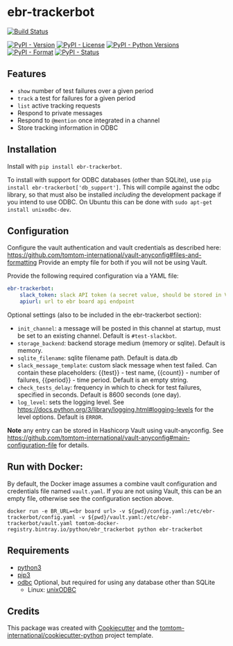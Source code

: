 # ebr-trackerbot

[![Build Status](https://dev.azure.com/tomtomweb/GitHub-TomTom-International/_apis/build/status/tomtom-international.ebr-trackerbot?branchName=master)](https://dev.azure.com/tomtomweb/GitHub-TomTom-International/_build/latest?definitionId=57&branchName=master)

[![PyPI - Version](https://img.shields.io/pypi/v/ebr-trackerbot.svg)](https://pypi.org/project/ebr-trackerbot/)
[![PyPI - License](https://img.shields.io/pypi/l/ebr-trackerbot.svg)](https://pypi.org/project/ebr-trackerbot/)
[![PyPI - Python Versions](https://img.shields.io/pypi/pyversions/ebr-trackerbot.svg)](https://pypi.org/project/ebr-trackerbot/)
[![PyPI - Format](https://img.shields.io/pypi/format/ebr-trackerbot.svg)](https://pypi.org/project/ebr-trackerbot/)
[![PyPI - Status](https://img.shields.io/pypi/status/ebr-trackerbot.svg)](https://pypi.org/project/ebr-trackerbot/)

## Features

* `show` number of test failures over a given period
* `track` a test for failures for a given period
* `list` active tracking requests
* Respond to private messages
* Respond to `@mention` once integrated in a channel
* Store tracking information in ODBC

## Installation

Install with `pip install ebr-trackerbot`.

To install with support for ODBC databases (other than SQLite), use `pip install ebr-trackerbot['db_support']`. This will compile against the odbc
library, so that must also be installed *including* the development package if you intend to use ODBC. On Ubuntu this can be done with
`sudo apt-get install unixodbc-dev`.

## Configuration

Configure the vault authentication and vault credentials as described here: https://github.com/tomtom-international/vault-anyconfig#files-and-formatting
Provide an empty file for both if you will not be using Vault.

Provide the following required configuration via a YAML file:

```yaml
ebr-trackerbot:
    slack_token: slack API token (a secret value, should be stored in Vault)
    apiurl: url to ebr board api endpoint
```

Optional settings (also to be included in the ebr-trackerbot section):

* `init_channel`: a message will be posted in this channel at startup, must be set to an existing channel. Default is `#test-slackbot`.
* `storage_backend`: backend storage medium (memory or sqlite). Default is memory.
* `sqlite_filename`: sqlite filename path. Default is data.db
* `slack_message_template`: custom slack message when test failed. Can contain these placeholders: {{test}} - test name, {{count}} - number of failures, {{period}} - time period. Default is an empty string.
* `check_tests_delay`: frequency in which to check for test failures, specified in seconds. Default is 8600 seconds (one day).
* `log_level`: sets the logging level. See https://docs.python.org/3/library/logging.html#logging-levels for the level options. Default is `ERROR`.

**Note** any entry can be stored in Hashicorp Vault using vault-anyconfig. See https://github.com/tomtom-international/vault-anyconfig#main-configuration-file
for details.


## Run with Docker:

By default, the Docker image assumes a combine vault configuration and credentials file named `vault.yaml`. If you are not using Vault, this can be an
empty  file, otherwise see the configuration section above.

`docker run -e BR_URL=<br board url> -v ${pwd}/config.yaml:/etc/ebr-trackerbot/config.yaml -v ${pwd}/vault.yaml:/etc/ebr-trackerbot/vault.yaml tomtom-docker-registry.bintray.io/python/ebr_trackerbot python ebr-trackerbot`


## Requirements

* [python3](https://www.python.org/downloads)
* [pip3](https://pip.pypa.io/en/stable/installing)
* [odbc](https://en.wikipedia.org/wiki/Open_Database_Connectivity) Optional, but required for using any database other than SQLite
    * Linux: [unixODBC](http://www.unixodbc.org/)

## Credits

This package was created with [Cookiecutter](https://github.com/cookiecutter/cookiecutter) and the [tomtom-international/cookiecutter-python](https://github.com/tomtom-international/cookiecutter-python) project template.
